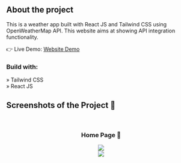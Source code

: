 
<h2>About the project</h2>

<p>This is a weather app built with React JS and Tailwind CSS using OpenWeatherMap API.
This website aims at showing API integration functionality.</p>

👉 Live Demo: <a href='https://weather-app-nu-ashy.vercel.app/'>Website Demo</a>

<h3>Build with:</h3>

» Tailwind CSS <br>
» React JS

<h2>Screenshots of the Project 📸</h2>
<br>
<h3 align='center'>Home Page 🏡</h3>

<div align='center'>
<img src='https://res.cloudinary.com/dkqxnquga/image/upload/v1683901020/Screenshot_2023-05-12_at_7.43.05_PM_fu4eda.png'/>
</div>
<div align='center'>
<img src='https://res.cloudinary.com/dkqxnquga/image/upload/v1683901017/Screenshot_2023-05-12_at_7.43.15_PM_jpwkf6.png'/>
</div>
<br>
